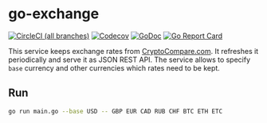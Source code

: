 # go-exchange
[![CircleCI (all branches)](https://img.shields.io/circleci/project/github/redco/go-exchange.svg)](https://circleci.com/gh/redco/go-exchange)
[![Codecov](https://img.shields.io/codecov/c/github/redco/go-exchange.svg)](https://codecov.io/gh/redco/go-exchange)
[![GoDoc](https://godoc.org/github.com/redco/go-exchange?status.svg)](https://godoc.org/github.com/redco/go-exchange)
[![Go Report Card](https://goreportcard.com/badge/github.com/redco/go-exchange)](https://goreportcard.com/report/github.com/redco/go-exchange)


This service keeps exchange rates from [CryptoCompare.com](https://cryptocompare.com).
It refreshes it periodically and serve it as JSON REST API.
The service allows to specify `base` currency and other currencies which rates need to be kept.

## Run
```bash
go run main.go --base USD -- GBP EUR CAD RUB CHF BTC ETH ETC
```
